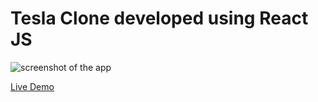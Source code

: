 # Tesla Clone developed using React JS

![screenshot of the app](https://raw.githubusercontent.com/praveenorugantitech/praveenorugantitech-reactjs/master/0_Projects/praveenorugantitech-tesla-clone/src/images/screenshot.PNG "Tesla Clone")

[Live Demo](https://praveenoruganti-tesla-clone.firebaseapp.com/)